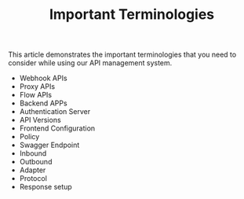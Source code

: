 ﻿---
title: "Important Terminologies"
toc: true
tag: developers
category: "API Management"
---

This article demonstrates the important terminologies that you need to consider while using our API management system.

- Webhook APIs
- Proxy APIs
- Flow APIs
- Backend APPs
- Authentication Server
- API Versions
- Frontend Configuration
- Policy
- Swagger Endpoint
- Inbound
- Outbound
- Adapter
- Protocol
- Response setup
